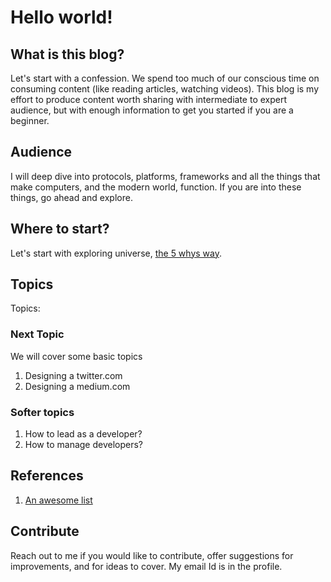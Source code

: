 # Hello world!

## What is this blog?

Let's start with a confession. We spend too much of our conscious time on consuming content (like reading articles, watching videos). This blog is my effort to produce content worth sharing with intermediate to expert audience, but with enough information to get you started if you are a beginner.

## Audience
I will deep dive into protocols, platforms, frameworks and all the things that make computers, and the modern world, function. If you are into these things, go ahead and explore.

## Where to start?

Let's start with exploring universe, [the 5 whys way](https://en.wikipedia.org/wiki/5_Whys).

## Topics
Topics:

### Next Topic

We will cover some basic topics

1. Designing a twitter.com
1. Designing a medium.com

### Softer topics

1. How to lead as a developer?
1. How to manage developers?

## References

1. [An awesome list](https://github.com/sindresorhus/awesome)

## Contribute
Reach out to me if you would like to contribute, offer suggestions for improvements, and for ideas to cover. My email Id is in the profile.